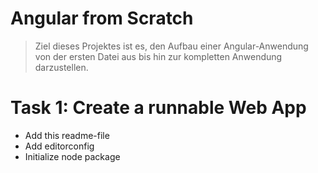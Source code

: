 # Angular from Scratch

> Ziel dieses Projektes ist es, den Aufbau einer Angular-Anwendung von der ersten Datei aus
> bis hin zur kompletten Anwendung darzustellen.

# Task 1: Create a runnable Web App

- Add this readme-file
- Add editorconfig
- Initialize node package
